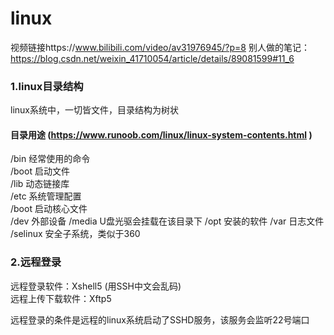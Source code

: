 # linux
视频链接https://www.bilibili.com/video/av31976945/?p=8
别人做的笔记：https://blog.csdn.net/weixin_41710054/article/details/89081599#11_6

### 1.linux目录结构
linux系统中，一切皆文件，目录结构为树状
#### 目录用途 (https://www.runoob.com/linux/linux-system-contents.html )
/bin 经常使用的命令  
/boot 启动文件  
/lib 动态链接库  
/etc 系统管理配置  
/boot 启动核心文件  
/dev 外部设备
/media U盘光驱会挂载在该目录下
/opt 安装的软件
/var 日志文件
/selinux 安全子系统，类似于360

### 2.远程登录
远程登录软件：Xshell5 (用SSH中文会乱码)  
远程上传下载软件：Xftp5    

远程登录的条件是远程的linux系统启动了SSHD服务，该服务会监听22号端口  
